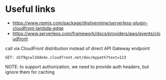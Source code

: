 # Useful links
- https://www.npmjs.com/package/@silvermine/serverless-plugin-cloudfront-lambda-edge
- https://www.serverless.com/framework/docs/providers/aws/events/cloudfront

call via CloudFront distribution instead of direct API Gateway endpoint
```
GET: d1f9gcwl3dde4x.cloudfront.net/dev/mypath?text=123
```
NOTE: to support authorization, we need to provide auth headers, but ignore them for caching